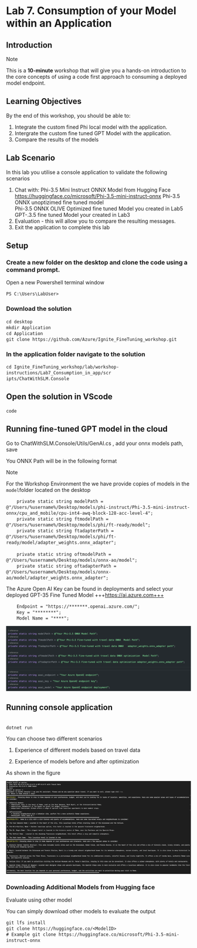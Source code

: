 # Lab 7. Consumption of your Model within an Application 

## Introduction

> [!NOTE]
>This is a **10-minute** workshop that will give you a hands-on introduction to the core concepts of using a code first approach to consuming a deployed model endpoint.

## Learning Objectives

By the end of this workshop, you should be able to:
1. Integrate the custom fined Phi local model with the application.
1. Intergrate the custom fine tuned GPT Model with the application.
2. Compare the results of the models

## Lab Scenario
In this lab you utilise a console application to validate the following scenarios 
1. Chat with:
Phi-3.5 Mini Instruct ONNX Model from Hugging Face https://huggingface.co/microsoft/Phi-3.5-mini-instruct-onnx
Phi-3.5 ONNX unoptizimed fine tuned model  
Phi-3.5 ONNX OLIVE Optimized fine tuned Model you created in Lab5
GPT-.3.5 fine tuned Model your created in Lab3
3. Evaluation - this will allow you to compare the resulting messages.
4. Exit the application to complete this lab 

## Setup 

### Create a new folder on the desktop and clone the code using a command prompt.

Open a new Powershell terminal window

``` 
PS C:\Users\LabUser>
```

### Download the solution 

```
cd desktop
mkdir Application
cd Application
git clone https://github.com/Azure/Ignite_FineTuning_workshop.git
```

### In the application folder navigate to the solution 

```
cd Ignite_FineTuning_workshop/lab/workshop-instructions/Lab7_Consumption_in_app/scr
ipts/ChatWithSLM.Console
```

## Open the solution in VScode 

```
code
```

## Running fine-tuned GPT model in the cloud 

Go to ChatWithSLM.Console/Utils/GenAI.cs , add your onnx models path, save

You ONNX Path will be in the following format


> [!NOTE]
> For the Workshop Environment the we have provide copies of models in the `model`folder located on the desktop 

```
    private static string modelPath = @"/Users/%username%/Desktop/models/phi-instruct/Phi-3.5-mini-instruct-onnx/cpu_and_mobile/cpu-int4-awq-block-128-acc-level-4";
    private static string ftmodelPath = @"/Users/%username%/Desktop/models/phi/ft-ready/model";
    private static string ftadapterPath = @"/Users/%username%/Desktop/models/phi/ft-ready/model/adapter_weights.onnx_adapter";

    private static string oftmodelPath = @"/Users/%username%/Desktop/models/onnx-ao/model";
    private static string oftadapterPath = @"/Users/%username%/Desktop/models/onnx-ao/model/adapter_weights.onnx_adapter";
```
The Azure Open AI Key can be found in deployments and select your deployed GPT-35 Fine Tuned Model +++https://ai.azure.com+++

```
    Endpoint = "https://*******.openai.azure.com/";
    Key = "********";
    Model Name = "****";

``` 

![location](./images/location.png)


## Running console application


```

dotnet run

```

You can choose two different scenarios

1. Experience of different models based on travel data

2. Experience of models before and after optimization

As shown in the figure


![result](./images/result.png)


### Downloading Additional Models from Hugging face 

Evaluate using other model 

You can simply download other models to evaluate the output
```
git lfs install
git clone https://huggingface.co/<ModelID>
# Example git clone https://huggingface.co/microsoft/Phi-3.5-mini-instruct-onnx
```
